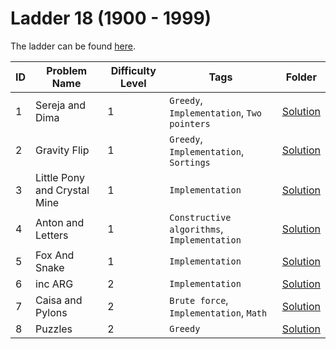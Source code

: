 # Ladder 18 (1900 - 1999)

The ladder can be found [here](https://a2oj.netlify.app/ladder18).

| ID  | Problem Name                 | Difficulty Level | Tags                                        | Folder           |
| --- | ---------------------------- | ---------------- | ------------------------------------------- | ---------------- |
| 1   | Sereja and Dima              | 1                | `Greedy`, `Implementation`, `Two pointers`  | [Solution](./1/) |
| 2   | Gravity Flip                 | 1                | `Greedy`, `Implementation`, `Sortings`      | [Solution](./2/) |
| 3   | Little Pony and Crystal Mine | 1                | `Implementation`                            | [Solution](./3/) |
| 4   | Anton and Letters            | 1                | `Constructive algorithms`, `Implementation` | [Solution](./4/) |
| 5   | Fox And Snake                | 1                | `Implementation`                            | [Solution](./5/) |
| 6   | inc ARG                      | 2                | `Implementation`                            | [Solution](./6/) |
| 7   | Caisa and Pylons             | 2                | `Brute force`, `Implementation`, `Math`     | [Solution](./7/) |
| 8   | Puzzles                      | 2                | `Greedy`                                    | [Solution](./8/) |
